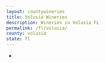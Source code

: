 ```yaml
---
layout: countywineries
title: Volusia Wineries
description: Wineries in Volusia FL
permalink: /fl/volusia/
county: volusia
state: fl
---
```

-
